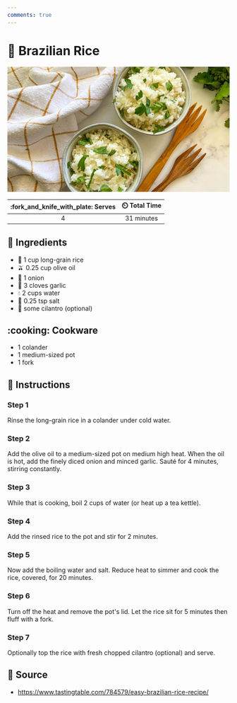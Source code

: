 ```yaml
---
comments: true
---
```

# :rice: Brazilian Rice

![Brazilian Rice](../assets/images/brazilian-rice.jpg)

| :fork_and_knife_with_plate: Serves | :timer_clock: Total Time |
|:----------------------------------:|:-----------------------: |
| 4 | 31 minutes |

## :salt: Ingredients

- :rice: 1 cup long-grain rice
- :olive: 0.25 cup olive oil
- :onion: 1 onion
- :garlic: 3 cloves garlic
- :droplet: 2 cups water
- :salt: 0.25 tsp salt
- :herb: some cilantro (optional)

## :cooking: Cookware

- 1 colander
- 1 medium-sized pot
- 1 fork

## :pencil: Instructions

### Step 1

Rinse the long-grain rice in a colander under cold water.

### Step 2

Add the olive oil to a medium-sized pot on medium high heat. When the oil is hot, add the finely diced onion and minced
garlic. Sauté for 4 minutes, stirring constantly.

### Step 3

While that is cooking, boil 2 cups of water (or heat up a tea kettle).

### Step 4

Add the rinsed rice to the pot and stir for 2 minutes.

### Step 5

Now add the boiling water and salt. Reduce heat to simmer and cook the rice, covered, for 20 minutes.

### Step 6

Turn off the heat and remove the pot's lid. Let the rice sit for 5 minutes then fluff with a fork.

### Step 7

Optionally top the rice with fresh chopped cilantro (optional) and serve.

## :link: Source

- <https://www.tastingtable.com/784579/easy-brazilian-rice-recipe/>
